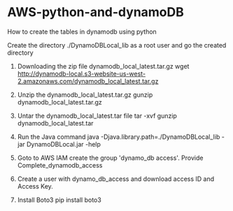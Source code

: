 # AWS-python-and-dynamoDB
How to create the tables in dynamodb using python 

Create the directory ./DynamoDBLocal_lib as a root user and go the  created directory 
1) Downloading the zip file dynamodb_local_latest.tar.gz
wget http://dynamodb-local.s3-website-us-west-2.amazonaws.com/dynamodb_local_latest.tar.gz

2) Unzip the dynamodb_local_latest.tar.gz
gunzip dynamodb_local_latest.tar.gz

3) Untar the  dynamodb_local_latest.tar file
tar -xvf gunzip dynamodb_local_latest.tar 

4) Run the Java command 
java -Djava.library.path=./DynamoDBLocal_lib -jar DynamoDBLocal.jar -help

5) Goto to AWS IAM  create the group 'dynamo_db access'. Provide Complete_dynamodb_access 

6) Create a user with dynamo_db_access and download access ID and Access Key.

5)  Install Boto3
pip install boto3
